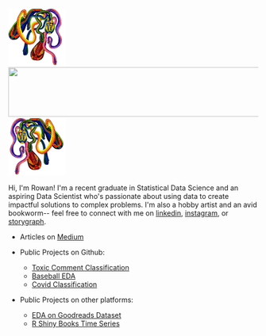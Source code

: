 <img src="rainbow2_transparent.png" width="115" height="115">   <img src="https://fontmeme.com/temporary/97facac71ce10444ea3cfb734bf2dc99.png" width="550" height="100">                              <img src="rainbow1_transparent.png" width="115" height="115">

Hi, I'm Rowan! I'm a recent graduate in Statistical Data Science and an aspiring Data Scientist who's passionate about using data to create impactful solutions to complex problems. I'm also a hobby artist and an avid bookworm-- feel free to connect with me on [linkedin](https://www.linkedin.com/in/rowan-curry/), [instagram](https://www.instagram.com/drawingsofsouls/), or [storygraph](https://app.thestorygraph.com/).

- Articles on [Medium](https://medium.com/@curryrowan)

- Public Projects on Github:
  - [Toxic Comment Classification](https://github.com/rowancurry/toxic-comment-svm)
  - [Baseball EDA](https://rowancurry.github.io/baseball/baseball_exploration.html)
  - [Covid Classification](https://github.com/rowancurry/covid-classification)

- Public Projects on other platforms:
  - [EDA on Goodreads Dataset](https://www.kaggle.com/rowancurry/eda-on-goodreads-dataset/notebook) 
  - [R Shiny Books Time Series](https://rowancurry.shinyapps.io/book-time-series/)
  
 
  
